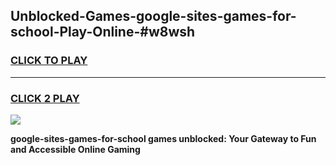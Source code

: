 
## Unblocked-Games-google-sites-games-for-school-Play-Online-#w8wsh
<h3>
<a href="https://premium.freeplayer.one?title=google-sites-games-for-school&ref=24F">CLICK TO PLAY</a></h3>
<hr>

<h3>
<a href="https://premium.freeplayer.one?title=google-sites-games-for-school&ref=24F">CLICK 2 PLAY</a>
  
</h3>

<a href="https://premium.freeplayer.one?title=google-sites-games-for-school&ref=24F/"><img src="https://clearcache.store/games.png"></a>


**google-sites-games-for-school games unblocked: Your Gateway to Fun and Accessible Online Gaming**
